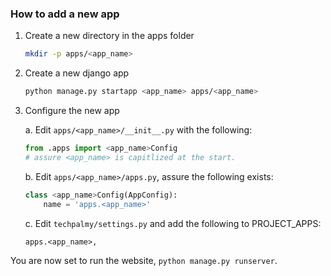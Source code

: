 ### How to add a new app
1. Create a new directory in the apps folder
    ```bash
    mkdir -p apps/<app_name>
    ```
2. Create a new django app
    ```bash
    python manage.py startapp <app_name> apps/<app_name>
    ```
3. Configure the new app

    a. Edit `apps/<app_name>/__init__.py` with the following:
    ```python
    from .apps import <app_name>Config
    # assure <app_name> is capitlized at the start.
    ```
    b. Edit `apps/<app_name>/apps.py`, assure the following exists:
    ```python
    class <app_name>Config(AppConfig):
        name = 'apps.<app_name>'
    ```
    c. Edit `techpalmy/settings.py` and add the following to PROJECT_APPS:
    ```
    apps.<app_name>,
    ```

You are now set to run the website, `python manage.py runserver`.